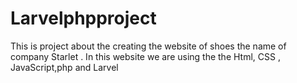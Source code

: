 # Larvelphpproject
This is project about the creating the website of shoes the name of company Starlet . In this website we are using the the Html, CSS , JavaScript,php and Larvel
